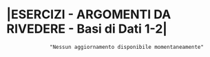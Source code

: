 # |ESERCIZI - ARGOMENTI DA RIVEDERE - Basi di Dati 1-2|

                  "Nessun aggiornamento disponibile momentaneamente"